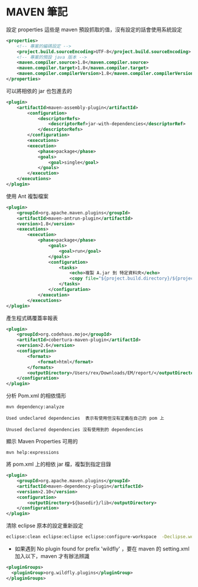 # MAVEN 筆記


設定 properties 這些是 maven 預設抓取的值，沒有設定的話會使用系統設定

```xml
<properties>
	<!-- 專案的編碼設定 -->
	<project.build.sourceEncoding>UTF-8</project.build.sourceEncoding>
	<!-- 專案的預設 java 版本 -->
	<maven.compiler.source>1.8</maven.compiler.source>
	<maven.compiler.target>1.8</maven.compiler.target>
	<maven.compiler.compilerVersion>1.8</maven.compiler.compilerVersion>
</properties>

```

可以將相依的 jar 也包進去的

```xml
<plugin>
	<artifactId>maven-assembly-plugin</artifactId>
		<configuration>
			<descriptorRefs>
				<descriptorRef>jar-with-dependencies</descriptorRef>
			</descriptorRefs>
		</configuration>
		<executions>
		<execution>
			<phase>package</phase>
			<goals>
				<goal>single</goal>
			</goals>
		</execution>
	</executions>
</plugin>
```

使用 Ant 複製檔案

```xml
<plugin>
	<groupId>org.apache.maven.plugins</groupId>
	<artifactId>maven-antrun-plugin</artifactId>
	<version>1.8</version>
	<executions>
		<execution>
			<phase>package</phase>
				<goals>
					<goal>run</goal>
				</goals>
				<configuration>
					<tasks>
						<echo>複製 A.jar 到 特定資料夾</echo>
						<copy file="${project.build.directory}/${project.build.finalName}/WEB-INF/lib/A.jar" tofile="${warOutPutPath}/A.jar" />
					</tasks>
				</configuration>
			</execution>
		</executions>
</plugin>
```

產生程式碼覆蓋率報表

```xml
<plugin>
	<groupId>org.codehaus.mojo</groupId>
	<artifactId>cobertura-maven-plugin</artifactId>
	<version>2.6</version>
	<configuration>
		<formats>
			<format>html</format>
		</formats>
		<outputDirectory>/Users/rex/Downloads/EM/report/</outputDirectory>
	</configuration>
</plugin>
```

分析 Pom.xml 的相依情形


```
mvn dependency:analyze

Used undeclared dependencies  表示有使用但沒有定義在自己的 pom 上	

Unused declared dependencies 沒有使用到的 dependencies
```
顯示 Maven Properties 可用的

```
mvn help:expressions
```

將 pom.xml 上的相依 jar 檔，複製到指定目錄

```xml
<plugin>
	<groupId>org.apache.maven.plugins</groupId>
	<artifactId>maven-dependency-plugin</artifactId>
	<version>2.10</version>
	<configuration>
		<outputDirectory>${basedir}/lib</outputDirectory>
	</configuration>
</plugin>
```

清除 eclipse 原本的設定重新設定

```sh
eclipse:clean eclipse:eclipse eclipse:configure-workspace  -Declipse.workspace="your Eclipse Workspace"
```

- 如果遇到 No plugin found for prefix 'wildfly' ，要在 maven 的 setting.xml 加入以下，maven 才有辦法辨識
```xml
<pluginGroups>
  <pluginGroup>org.wildfly.plugins</pluginGroup>
</pluginGroups>
```